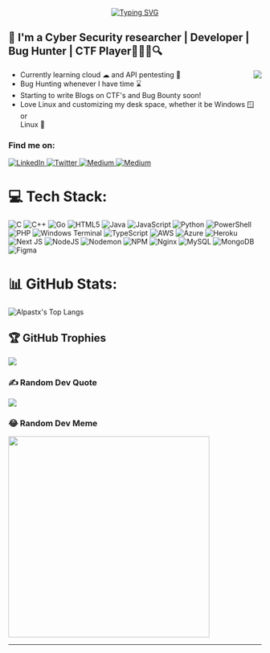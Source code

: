 <p align="center">
  <a href="https://git.io/typing-svg">
    <img src="https://readme-typing-svg.demolab.com?font=Fira+Code&size=32&duration=2500&pause=500&color=685AFF&center=true&random=false&width=437&height=150&lines=Hi%2C+I'm+Alpastx;A+cybersec+Enthusiast+;A+Bug+Hunter;A+CTF+Player;A+Student" alt="Typing SVG" />
  </a>
</p>



## :name_badge: I'm a Cyber Security researcher | Developer | Bug Hunter | CTF Player🧑🏻‍💻🔍 
<img align="right" src="https://c.tenor.com/OKO48giZVgwAAAAC/school-superbad.gif" />

- Currently learning cloud ☁ and API pentesting 📝
- Bug Hunting whenever I have time ⌛
- Starting to write Blogs on CTF's and Bug Bounty soon!
- Love Linux and customizing my desk space, whether it be Windows 🪟 or <br> Linux 🐧


### Find me on:
<a href="https://linkedin.com/in/alpesh-bhagwatkar/">
  <img src="https://img.shields.io/badge/LinkedIn-0A66C2.svg?style=for-the-badge&logo=linkedin&logoColor=white" alt="LinkedIn" />
</a>
<a href="https://twitter.com/Alpastx">
  <img src="https://img.shields.io/badge/Twitter-1D9BF0.svg?style=for-the-badge&logo=twitter&logoColor=white" alt="Twitter" />
</a>
<a href="https://medium.com/@alpeshbhagwatkar45">
  <img src="https://img.shields.io/badge/Medium-000000.svg?style=for-the-badge&logo=medium&logoColor=white" alt="Medium" />
</a>
<a href="">
  <img src="https://img.shields.io/badge/Medium-000000.svg?style=for-the-badge&logo=medium&logoColor=white" alt="Medium" />
</a>


# 💻 Tech Stack:
![C](https://img.shields.io/badge/c-%2300599C.svg?style=for-the-badge&logo=c&logoColor=white) ![C++](https://img.shields.io/badge/c++-%2300599C.svg?style=for-the-badge&logo=c%2B%2B&logoColor=white) ![Go](https://img.shields.io/badge/go-%2300ADD8.svg?style=for-the-badge&logo=go&logoColor=white) ![HTML5](https://img.shields.io/badge/html5-%23E34F26.svg?style=for-the-badge&logo=html5&logoColor=white) ![Java](https://img.shields.io/badge/java-%23ED8B00.svg?style=for-the-badge&logo=openjdk&logoColor=white) ![JavaScript](https://img.shields.io/badge/javascript-%23323330.svg?style=for-the-badge&logo=javascript&logoColor=%23F7DF1E) ![Python](https://img.shields.io/badge/python-3670A0?style=for-the-badge&logo=python&logoColor=ffdd54) ![PowerShell](https://img.shields.io/badge/PowerShell-%235391FE.svg?style=for-the-badge&logo=powershell&logoColor=white) ![PHP](https://img.shields.io/badge/php-%23777BB4.svg?style=for-the-badge&logo=php&logoColor=white) ![Windows Terminal](https://img.shields.io/badge/Windows%20Terminal-%234D4D4D.svg?style=for-the-badge&logo=windows-terminal&logoColor=white) ![TypeScript](https://img.shields.io/badge/typescript-%23007ACC.svg?style=for-the-badge&logo=typescript&logoColor=white) ![AWS](https://img.shields.io/badge/AWS-%23FF9900.svg?style=for-the-badge&logo=amazon-aws&logoColor=white) ![Azure](https://img.shields.io/badge/azure-%230072C6.svg?style=for-the-badge&logo=microsoftazure&logoColor=white) ![Heroku](https://img.shields.io/badge/heroku-%23430098.svg?style=for-the-badge&logo=heroku&logoColor=white) ![Next JS](https://img.shields.io/badge/Next-black?style=for-the-badge&logo=next.js&logoColor=white) ![NodeJS](https://img.shields.io/badge/node.js-6DA55F?style=for-the-badge&logo=node.js&logoColor=white) ![Nodemon](https://img.shields.io/badge/NODEMON-%23323330.svg?style=for-the-badge&logo=nodemon&logoColor=%BBDEAD) ![NPM](https://img.shields.io/badge/NPM-%23CB3837.svg?style=for-the-badge&logo=npm&logoColor=white) ![Nginx](https://img.shields.io/badge/nginx-%23009639.svg?style=for-the-badge&logo=nginx&logoColor=white) ![MySQL](https://img.shields.io/badge/mysql-%2300000f.svg?style=for-the-badge&logo=mysql&logoColor=white) ![MongoDB](https://img.shields.io/badge/MongoDB-%234ea94b.svg?style=for-the-badge&logo=mongodb&logoColor=white) ![Figma](https://img.shields.io/badge/figma-%23F24E1E.svg?style=for-the-badge&logo=figma&logoColor=white)
# 📊 GitHub Stats:
![Alpastx's Top Langs](https://github-readme-stats.vercel.app/api/top-langs/?username=Alpastx&show_icons=true&theme=radical&card_width=750)

## 🏆 GitHub Trophies
![](https://github-profile-trophy.vercel.app/?username=Alpastx&theme=onedark&no-frame=true&no-bg=false&margin-w=4)

### ✍️ Random Dev Quote
![](https://quotes-github-readme.vercel.app/api?type=horizontal&theme=tokyonight)

### 😂 Random Dev Meme
<img src='https://randommeme-five.vercel.app/' style="height: 400px;"/>

---

<!-- Proudly created with GPRM ( https://gprm.itsvg.in ) -->
